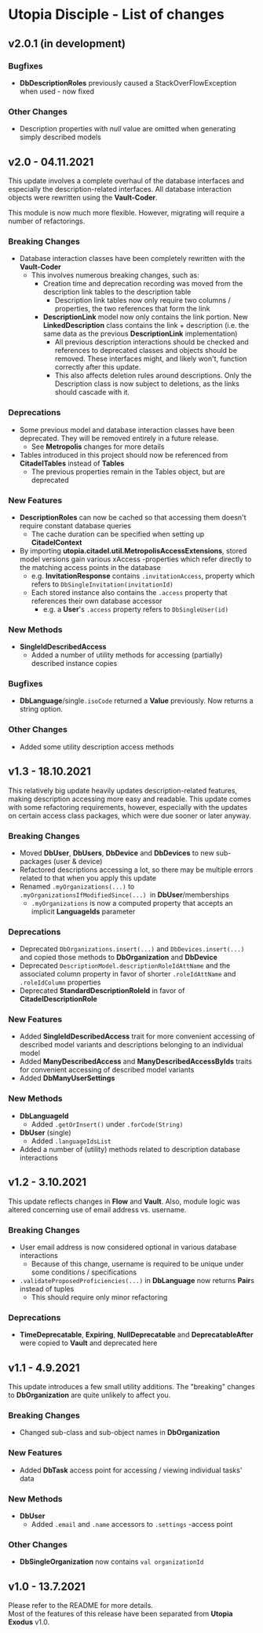 # Utopia Disciple - List of changes

## v2.0.1 (in development)
### Bugfixes
- **DbDescriptionRoles** previously caused a StackOverFlowException when used - now fixed
### Other Changes
- Description properties with _null_ value are omitted when generating simply described models

## v2.0 - 04.11.2021
This update involves a complete overhaul of the database interfaces and especially the description-related interfaces. 
All database interaction objects were rewritten using the **Vault-Coder**.  

This module is now much more flexible. However, migrating will require a number of refactorings.
### Breaking Changes
- Database interaction classes have been completely rewritten with the **Vault-Coder**
  - This involves numerous breaking changes, such as:
    - Creation time and deprecation recording was moved from the description link tables to the description table
      - Description link tables now only require two columns / properties, the two references that form the link
    - **DescriptionLink** model now only contains the link portion. New **LinkedDescription** class contains the 
      link + description (i.e. the same data as the previous **DescriptionLink** implementation)
      - All previous description interactions should be checked and references to deprecated classes and objects 
        should be removed. These interfaces might, and likely won't, function correctly after this update.
      - This also affects deletion rules around descriptions. Only the Description class is now subject to deletions, 
        as the links should cascade with it.
### Deprecations
- Some previous model and database interaction classes have been deprecated. 
  They will be removed entirely in a future release.
  - See **Metropolis** changes for more details
- Tables introduced in this project should now be referenced from **CitadelTables** instead of **Tables**
  - The previous properties remain in the Tables object, but are deprecated
### New Features
- **DescriptionRoles** can now be cached so that accessing them doesn't require constant database queries
  - The cache duration can be specified when setting up **CitadelContext**
- By importing **utopia.citadel.util.MetropolisAccessExtensions**, stored model versions gain various 
  xAccess -properties which refer directly to the matching access points in the database
  - e.g. **InvitationResponse** contains `.invitationAccess`, property which refers to 
    `DbSingleInvitation(invitationId)`
  - Each stored instance also contains the `.access` property that references their own database accessor
    - e.g. a **User**'s `.access` property refers to `DbSingleUser(id)`
### New Methods
- **SingleIdDescribedAccess**
  - Added a number of utility methods for accessing (partially) described instance copies
### Bugfixes
- **DbLanguage**/single`.isoCode` returned a **Value** previously. Now returns a string option.
### Other Changes
- Added some utility description access methods

## v1.3 - 18.10.2021
This relatively big update heavily updates description-related features, making description accessing more easy and 
readable. This update comes with some refactoring requirements, however, especially with the updates on certain 
access class packages, which were due sooner or later anyway.
### Breaking Changes
- Moved **DbUser**, **DbUsers**, **DbDevice** and **DbDevices** to new sub-packages (user & device)
- Refactored descriptions accessing a lot, so there may be multiple errors related to that when you apply this update
- Renamed `.myOrganizations(...)` to `.myOrganizationsIfModifiedSince(...) `in **DbUser**/memberships
  - `.myOrganizations` is now a computed property that accepts an implicit **LanguageIds** parameter
### Deprecations
- Deprecated `DbOrganizations.insert(...)` and `DbDevices.insert(...)` and copied those methods to 
  **DbOrganization** and **DbDevice**
- Deprecated `DescriptionModel.descriptionRoleIdAttName` and the associated column property in favor of shorter 
  `.roleIdAttName` and `.roleIdColumn` properties
- Deprecated **StandardDescriptionRoleId** in favor of **CitadelDescriptionRole**
### New Features
- Added **SingleIdDescribedAccess** trait for more convenient accessing of described model variants and 
  descriptions belonging to an individual model
- Added **ManyDescribedAccess** and **ManyDescribedAccessByIds** traits for convenient accessing of described model 
  variants
- Added **DbManyUserSettings**
### New Methods
- **DbLanguageId**
  - Added `.getOrInsert()` under `.forCode(String)`
- **DbUser** (single)
  - Added `.languageIdsList`
- Added a number of (utility) methods related to description database interactions

## v1.2 - 3.10.2021
This update reflects changes in **Flow** and **Vault**. Also, module logic was altered concerning use of 
email address vs. username.
### Breaking Changes
- User email address is now considered optional in various database interactions
  - Because of this change, username is required to be unique under some conditions / specifications
- `.validateProposedProficiencies(...)` in **DbLanguage** now returns **Pair**s instead of tuples
  - This should require only minor refactoring
### Deprecations
- **TimeDeprecatable**, **Expiring**, **NullDeprecatable** and **DeprecatableAfter** were copied to **Vault** 
  and deprecated here

## v1.1 - 4.9.2021
This update introduces a few small utility additions. The "breaking" changes to **DbOrganization** are 
quite unlikely to affect you.
### Breaking Changes
- Changed sub-class and sub-object names in **DbOrganization**
### New Features
- Added **DbTask** access point for accessing / viewing individual tasks' data
### New Methods
- **DbUser**
  - Added `.email` and `.name` accessors to `.settings` -access point
### Other Changes
- **DbSingleOrganization** now contains `val organizationId`

## v1.0 - 13.7.2021
Please refer to the README for more details.  
Most of the features of this release have been separated from **Utopia Exodus** v1.0.
